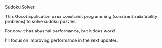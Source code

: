 Sudoku Solver

This Godot application uses constraint programming (constrant satisfability problems) to solve sudoku puzzles.

For now it has abysmal performance, but it does work!

I'll focus on improving performance in the next updates.